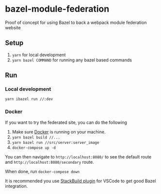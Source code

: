 # bazel-module-federation

Proof of concept for using Bazel to back a webpack module federation website

## Setup

1. `yarn` for local development
1. `yarn bazel COMMAND` for running any bazel based commands

## Run

### Local development

```sh
yarn ibazel run //:dev
```

### Docker

If you want to try the federated site, you can do the following

1. Make sure [Docker](https://docker.io) is running on your machine.
1. `yarn bazel build //...`
1. `yarn bazel run //src/server:server_image`
1. `docker-compose up -d`

You can then navigate to `http://localhost:8080/` to see the default route and `http://localhost:8080/secondary` route.

When done, run `docker-compose down`

It is recommended you use [StackBuild plugin](https://marketplace.visualstudio.com/items?itemName=StackBuild.bazel-stack-vscode) for VSCode to get good Bazel integration.
